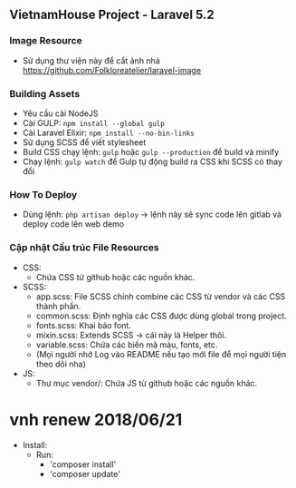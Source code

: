 ## VietnamHouse Project - Laravel 5.2

### Image Resource
- Sử dụng thư viện này để cắt ảnh nhá https://github.com/Folkloreatelier/laravel-image

### Building Assets
- Yêu cầu cài NodeJS
- Cài GULP: `npm install --global gulp`
- Cài Laravel Elixir: `npm install --no-bin-links`
- Sử dụng SCSS để viết stylesheet
- Build CSS chạy lệnh: `gulp` hoặc `gulp --production` để build và minify
- Chạy lệnh: `gulp watch` để Gulp tự động build ra CSS khi SCSS có thay đổi

### How To Deploy
- Dùng lệnh: `php artisan deploy` -> lệnh này sẽ sync code lên gitlab và deploy code lên web demo

### Cập nhật Cấu trúc File Resources
- CSS:
    - Chứa CSS từ github hoặc các nguồn khác.
- SCSS:
    - app.scss: File SCSS chính combine các CSS từ vendor và các CSS thành phần.
    - common.scss: Định nghĩa các CSS được dùng global trong project.
    - fonts.scss: Khai báo font.
    - mixin.scss: Extends SCSS -> cái này là Helper thôi.
    - variable.scss: Chứa các biến mã màu, fonts, etc.
    - (Mọi người nhớ Log vào README nếu tạo mới file để mọi người tiện theo dõi nha)
- JS:
    - Thư mục vendor/: Chứa JS từ github hoặc các nguồn khác.

# vnh renew 2018/06/21
- Install:
    - Run:
        - 'composer install'
        - 'composer update'
